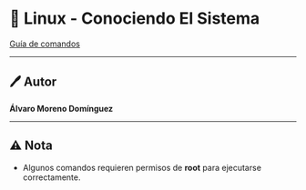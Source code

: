 # 🐧 Linux - Conociendo El Sistema

[Guía de comandos](ConociendoElSistema.md)

---

## 🖊 Autor

**Álvaro Moreno Domínguez**  

---

## ⚠ Nota

- Algunos comandos requieren permisos de **root** para ejecutarse correctamente.  
